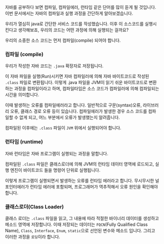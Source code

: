 자바를 공부하다 보면 컴파일, 컴파일에러, 런타임 같은 단어를 많이 듣게 될 것입니다. 이번 문서에서는 자바의 컴파일과 실행 과정을 간단하게 알아보겠습니다.

우리가 열심히 java로 간단한 서비스 코드를 작성했습니다. 이후 이 소스코드를 실행시킨다고 생각해보죠, 우리의 코드는 어떤 과정에 의해 실행되는 걸까요?

우리의 소중한 소스 코드는 먼저 컴파일(compile) 되어야 합니다.



### 컴파일 (compile)

우리가 작성한 자바 코드는 `.java` 확장자로 저장됩니다.

이 자바 파일을 실행(Run)시키면 자바 컴파일러에 의해 자바 바이트코드로 작성된 `.class` 파일로 변환됩니다. 이렇게 .java 파일을 JVM이 읽기 쉬운 바이트코드로 변환하는 과정을 컴파일이라고 하며, 컴파일타임은 소스 코드가 컴파일러에 의해 컴파일되는 시간을 의미합니다.

이때 발생하는 오류를 컴파일에러라고 합니다. 일반적으로 구문(syntax)오류, 라이브러리 오류, 클래스 경로 오류 등이 있습니다. 컴파일에러가 발생한 경우 소스 코드를 컴파일할 수 없게 되고, 어느 부분에서 오류가 발생했는지 알려줍니다.

컴파일된 이후에는 `.class` 파일이 `JVM` 위에서 실행되어야 합니다.

### 런타임 (runtime)

자바 런타임은 자바 프로그램이 실행되는 과정을 말합니다.

컴파일된 `.class` 파일은 클래스로더에 의해 JVM의 런타임 데이터 영역에 로드되고, 실행 엔진이 바이트코드 들을 명령어 단위로 실행됩니다.

이렇게 프로그램이 실행되면서 발생하는 오류를 런타임 에러라고 합니다. 무시무시한 널포인터에러가 런타임 에러에 포함되며, 프로그래머가 역추적해서 오류 원인을 확인해야 합니다.

### 클래스로더(Class Loader)

클래스 로더는 `.class` 파일을 읽고, 그 내용에 따라 적절한 바이너리 데이터를 생성하고 메소드 영역에 저장합니다. 이때 저장되는 데이터는 `FQCN`(Fully Qualified Class Name), `Class`, `Interface`, `Enum`,  `static`으로 선언된 변수와 메소드 입니다. 그리고 이러한 과정을 `로딩`이라 합니다.